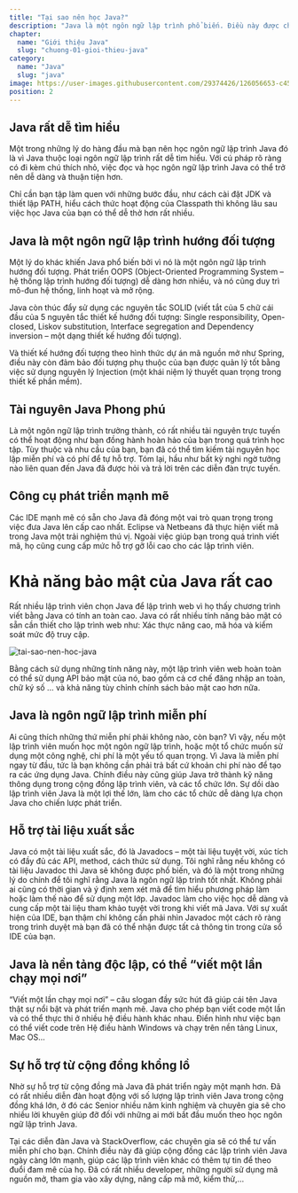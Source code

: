 ```yaml
---
title: "Tại sao nên học Java?"
description: "Java là một ngôn ngữ lập trình phổ biến. Điều này được chứng minh thực tế trong suốt 20 năm qua. Ngày nay cơ hội việc làm cho các lập trình viên Java luôn không ngừng rộng mở, bài này chúng ta sẽ cùng nhau tìm hiểu xem tại sao lại nên học Java nhé."
chapter:
  name: "Giới thiệu Java"
  slug: "chuong-01-gioi-thieu-java"
category:
  name: "Java"
  slug: "java"
image: https://user-images.githubusercontent.com/29374426/126056653-c45effaa-d29d-4e4d-857d-845388633329.png
position: 2
---
```


## Java rất dễ tìm hiểu

Một trong những lý do hàng đầu mà bạn nên học ngôn ngữ lập trình Java đó là vì Java thuộc loại ngôn ngữ lập trình rất dễ tìm hiểu. Với cú pháp rõ ràng có đi kèm chú thích nhỏ, việc đọc và học ngôn ngữ lập trình Java có thể trở nên dễ dàng và thuận tiện hơn.

Chỉ cần bạn tập làm quen với những bước đầu, như cách cài đặt JDK và thiết lập PATH, hiểu cách thức hoạt động của Classpath thì không lâu sau việc học Java của bạn có thể dễ thở hơn rất nhiều.

## Java là một ngôn ngữ lập trình hướng đối tượng

Một lý do khác khiến Java phổ biến bởi vì nó là một ngôn ngữ lập trình hướng đối tượng. Phát triển OOPS (Object-Oriented Programming System – hệ thống lập trình hướng đối tượng) dễ dàng hơn nhiều, và nó cũng duy trì mô-đun hệ thống, linh hoạt và mở rộng.

Java còn thúc đẩy sử dụng các nguyên tắc SOLID (viết tắt của 5 chữ cái đầu của 5 nguyên tắc thiết kế hướng đối tượng: Single responsibility, Open-closed, Liskov substitution, Interface segregation and Dependency inversion – một dạng thiết kế hướng đối tượng).

Và thiết kế hướng đối tượng theo hình thức dự án mã nguồn mở như Spring, điều này còn đảm bảo đối tượng phụ thuộc của bạn được quản lý tốt bằng việc sử dụng nguyên lý Injection (một khái niệm lý thuyết quan trọng trong thiết kế phần mềm).

## Tài nguyên Java Phong phú

Là một ngôn ngữ lập trình trưởng thành, có rất nhiều tài nguyên trực tuyến có thể hoạt động như bạn đồng hành hoàn hảo của bạn trong quá trình học tập. Tùy thuộc và nhu cầu của bạn, bạn đã có thể tìm kiếm tài nguyên học lập miễn phí và có phí để tự hỗ trợ. Tóm lại, hầu như bất kỳ nghi ngờ tưởng nào liên quan đến Java đã được hỏi và trả lời trên các diễn đàn trực tuyến.

## Công cụ phát triển mạnh mẽ

Các IDE mạnh mẽ có sẵn cho Java đã đóng một vai trò quan trọng trong việc đưa Java lên cấp cao nhất. Eclipse và Netbeans đã thực hiện viết mã trong Java một trải nghiệm thú vị. Ngoài việc giúp bạn trong quá trình viết mã, họ cũng cung cấp mức hỗ trợ gỡ lỗi cao cho các lập trình viên.

# Khả năng bảo mật của Java rất cao

Rất nhiều lập trình viên chọn Java để lập trình web vì họ thấy chương trình viết bằng Java có tính an toàn cao. Java có rất nhiều tính năng bảo mật có sẵn cần thiết cho lập trình web như: Xác thực nâng cao, mã hóa và kiểm soát mức độ truy cập.

![tai-sao-nen-hoc-java](https://user-images.githubusercontent.com/29374426/126056653-c45effaa-d29d-4e4d-857d-845388633329.png)

Bằng cách sử dụng những tính năng này, một lập trình viên web hoàn toàn có thể sử dụng API bảo mật của nó, bao gồm cả cơ chế đăng nhập an toàn, chữ ký số ... và khả năng tùy chỉnh chính sách bảo mật cao hơn nữa.

## Java là ngôn ngữ lập trình miễn phí

Ai cũng thích những thứ miễn phí phải không nào, còn bạn? Vì vậy, nếu một lập trình viên muốn học một ngôn ngữ lập trình, hoặc một tổ chức muốn sử dụng một công nghệ, chi phí là một yếu tố quan trọng. Vì Java là miễn phí ngay từ đầu, tức là bạn không cần phải trả bất cứ khoản chi phí nào để tạo ra các ứng dụng Java. Chính điều này cũng giúp Java trở thành kỹ năng thông dụng trong cộng đồng lập trình viên, và các tổ chức lớn. Sự dồi dào lập trình viên Java là một lợi thế lớn, làm cho các tổ chức dễ dàng lựa chọn Java cho chiến lược phát triển.

## Hỗ trợ tài liệu xuất sắc

Java có một tài liệu xuất sắc, đó là Javadocs – một tài liệu tuyệt vời, xúc tích có đầy đủ các API, method, cách thức sử dụng. Tôi nghĩ rằng nếu không có tài liệu Javadoc thì Java sẽ không được phổ biến, và đó là một trong những lý do chính để tôi nghĩ rằng Java là ngôn ngữ lập trình tốt nhất. Không phải ai cũng có thời gian và ý định xem xét mã để tìm hiểu phương pháp làm hoặc làm thế nào để sử dụng một lớp. Javadoc làm cho việc học dễ dàng và cung cấp một tài liệu tham khảo tuyệt vời trong khi viết mã Java. Với sự xuất hiện của IDE, bạn thậm chí không cần phải nhìn Javadoc một cách rõ ràng trong trình duyệt mà bạn đã có thể nhận được tất cả thông tin trong cửa sổ IDE của bạn.

## Java là nền tảng độc lập, có thể “viết một lần chạy mọi nơi”

“Viết một lần chạy mọi nơi” – câu slogan đầy sức hút đã giúp cái tên Java thật sự nổi bật và phát triển mạnh mẽ. Java cho phép bạn viết code một lần và có thể thực thi ở nhiều hệ điều hành khác nhau. Điển hình như việc bạn có thể viết code trên Hệ điều hành Windows và chạy trên nền tảng Linux, Mac OS…

## Sự hỗ trợ từ cộng đồng khổng lồ

Nhờ sự hỗ trợ từ cộng đồng mà Java đã phát triển ngày một mạnh hơn. Đã có rất nhiều diễn đàn hoạt động với số lượng lập trình viên Java trong cộng đồng khá lớn, ở đó các Senior nhiều năm kinh nghiệm và chuyên gia sẽ cho nhiều lời khuyên giúp đỡ đối với những ai mới bắt đầu muốn theo học ngôn ngữ lập trình Java.

Tại các diễn đàn Java và StackOverflow, các chuyên gia sẽ có thể tư vấn miễn phí cho bạn. Chính điều này đã giúp cộng đồng các lập trình viên Java ngày càng lớn mạnh, giúp các lập trình viên khác có thêm tự tin để theo đuổi đam mê của họ. Đã có rất nhiều developer, những người sử dụng mã nguồn mở, tham gia vào xây dựng, nâng cấp mã mở, kiểm thử,…
